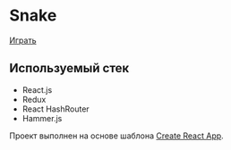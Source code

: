 # Snake

[Играть](https://vmolchanov.github.io/snake)

## Используемый стек

- React.js
- Redux
- React HashRouter
- Hammer.js

Проект выполнен на основе шаблона [Create React App](https://github.com/facebook/create-react-app).
